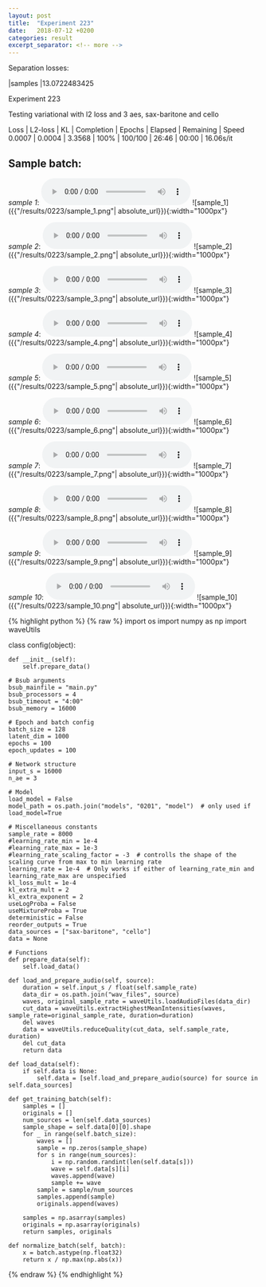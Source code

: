 ```yaml
---
layout: post
title:  "Experiment 223"
date:   2018-07-12 +0200
categories: result
excerpt_separator: <!-- more -->
---
```

Separation losses:

|samples
|13.0722483425<!-- more -->

Experiment 223

Testing variational with l2 loss and 3 aes, sax-baritone and cello

Loss | L2-loss | KL | Completion | Epochs | Elapsed | Remaining | Speed
0.0007 | 0.0004 | 3.3568 | 100% | 100/100 | 26:46 | 00:00 | 16.06s/it

## **Sample batch**:
_sample 1_:
<audio src="/ResultsOverview/results/0223/sample_1.wav" controls preload></audio>
![sample_1]({{"/results/0223/sample_1.png"| absolute_url}}){:width="1000px"}

_sample 2_:
<audio src="/ResultsOverview/results/0223/sample_2.wav" controls preload></audio>
![sample_2]({{"/results/0223/sample_2.png"| absolute_url}}){:width="1000px"}

_sample 3_:
<audio src="/ResultsOverview/results/0223/sample_3.wav" controls preload></audio>
![sample_3]({{"/results/0223/sample_3.png"| absolute_url}}){:width="1000px"}

_sample 4_:
<audio src="/ResultsOverview/results/0223/sample_4.wav" controls preload></audio>
![sample_4]({{"/results/0223/sample_4.png"| absolute_url}}){:width="1000px"}

_sample 5_:
<audio src="/ResultsOverview/results/0223/sample_5.wav" controls preload></audio>
![sample_5]({{"/results/0223/sample_5.png"| absolute_url}}){:width="1000px"}

_sample 6_:
<audio src="/ResultsOverview/results/0223/sample_6.wav" controls preload></audio>
![sample_6]({{"/results/0223/sample_6.png"| absolute_url}}){:width="1000px"}

_sample 7_:
<audio src="/ResultsOverview/results/0223/sample_7.wav" controls preload></audio>
![sample_7]({{"/results/0223/sample_7.png"| absolute_url}}){:width="1000px"}

_sample 8_:
<audio src="/ResultsOverview/results/0223/sample_8.wav" controls preload></audio>
![sample_8]({{"/results/0223/sample_8.png"| absolute_url}}){:width="1000px"}

_sample 9_:
<audio src="/ResultsOverview/results/0223/sample_9.wav" controls preload></audio>
![sample_9]({{"/results/0223/sample_9.png"| absolute_url}}){:width="1000px"}

_sample 10_:
<audio src="/ResultsOverview/results/0223/sample_10.wav" controls preload></audio>
![sample_10]({{"/results/0223/sample_10.png"| absolute_url}}){:width="1000px"}


{% highlight python %}
{% raw %}
import os
import numpy as np
import waveUtils


class config(object):

	def __init__(self):
		self.prepare_data()

	# Bsub arguments
	bsub_mainfile = "main.py"
	bsub_processors = 4
	bsub_timeout = "4:00"
	bsub_memory = 16000

	# Epoch and batch config
	batch_size = 128
	latent_dim = 1000
	epochs = 100
	epoch_updates = 100

	# Network structure
	input_s = 16000
	n_ae = 3

	# Model
	load_model = False
	model_path = os.path.join("models", "0201", "model")  # only used if load_model=True

	# Miscellaneous constants
	sample_rate = 8000
	#learning_rate_min = 1e-4
	#learning_rate_max = 1e-3
	#learning_rate_scaling_factor = -3  # controlls the shape of the scaling curve from max to min learning rate
	learning_rate = 1e-4  # Only works if either of learning_rate_min and learning_rate_max are unspecified
	kl_loss_mult = 1e-4
	kl_extra_mult = 2
	kl_extra_exponent = 2
	useLogProba = False
	useMixtureProba = True
	deterministic = False
	reorder_outputs = True
	data_sources = ["sax-baritone", "cello"]
	data = None

	# Functions
	def prepare_data(self):
		self.load_data()

	def load_and_prepare_audio(self, source):
		duration = self.input_s / float(self.sample_rate)
		data_dir = os.path.join("wav_files", source)
		waves, original_sample_rate = waveUtils.loadAudioFiles(data_dir)
		cut_data = waveUtils.extractHighestMeanIntensities(waves, sample_rate=original_sample_rate, duration=duration)
		del waves
		data = waveUtils.reduceQuality(cut_data, self.sample_rate, duration)
		del cut_data
		return data

	def load_data(self):
		if self.data is None:
			self.data = [self.load_and_prepare_audio(source) for source in self.data_sources]

	def get_training_batch(self):
		samples = []
		originals = []
		num_sources = len(self.data_sources)
		sample_shape = self.data[0][0].shape
		for _ in range(self.batch_size):
			waves = []
			sample = np.zeros(sample_shape)
			for s in range(num_sources):
				i = np.random.randint(len(self.data[s]))
				wave = self.data[s][i]
				waves.append(wave)
				sample += wave
			sample = sample/num_sources
			samples.append(sample)
			originals.append(waves)

		samples = np.asarray(samples)
		originals = np.asarray(originals)
		return samples, originals

	def normalize_batch(self, batch):
		x = batch.astype(np.float32)
		return x / np.max(np.abs(x))

{% endraw %}
{% endhighlight %}
